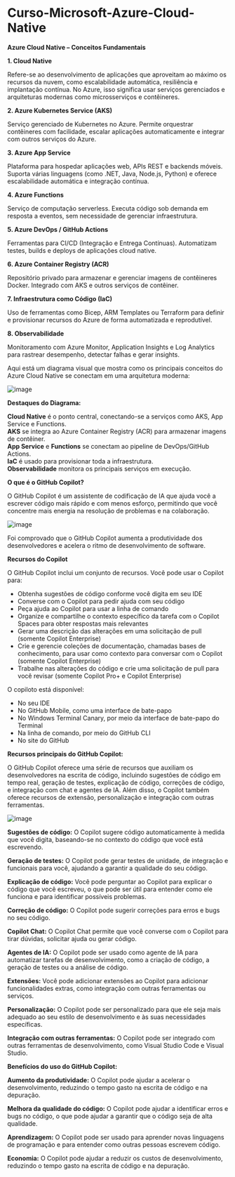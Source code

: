# Curso-Microsoft-Azure-Cloud-Native

**Azure Cloud Native – Conceitos Fundamentais**

**1. Cloud Native**

Refere-se ao desenvolvimento de aplicações que aproveitam ao máximo os recursos da nuvem, como escalabilidade automática, resiliência e implantação contínua.
No Azure, isso significa usar serviços gerenciados e arquiteturas modernas como microsserviços e contêineres.

**2. Azure Kubernetes Service (AKS)**

Serviço gerenciado de Kubernetes no Azure.
Permite orquestrar contêineres com facilidade, escalar aplicações automaticamente e integrar com outros serviços do Azure.

**3. Azure App Service**

Plataforma para hospedar aplicações web, APIs REST e backends móveis.
Suporta várias linguagens (como .NET, Java, Node.js, Python) e oferece escalabilidade automática e integração contínua.

**4. Azure Functions**

Serviço de computação serverless.
Executa código sob demanda em resposta a eventos, sem necessidade de gerenciar infraestrutura.

**5. Azure DevOps / GitHub Actions**

Ferramentas para CI/CD (Integração e Entrega Contínuas).
Automatizam testes, builds e deploys de aplicações cloud native.

**6. Azure Container Registry (ACR)**

Repositório privado para armazenar e gerenciar imagens de contêineres Docker.
Integrado com AKS e outros serviços de contêiner.

**7. Infraestrutura como Código (IaC)**

Uso de ferramentas como Bicep, ARM Templates ou Terraform para definir e provisionar recursos do Azure de forma automatizada e reprodutível.

**8. Observabilidade**

Monitoramento com Azure Monitor, Application Insights e Log Analytics para rastrear desempenho, detectar falhas e gerar insights.

Aqui está um diagrama visual que mostra como os principais conceitos do Azure Cloud Native se conectam em uma arquitetura moderna:

![image](https://github.com/user-attachments/assets/051bb2bf-5b81-4d3b-8704-ff104b59182f)

**Destaques do Diagrama:**

**Cloud Native** é o ponto central, conectando-se a serviços como AKS, App Service e Functions.  
**AKS** se integra ao Azure Container Registry (ACR) para armazenar imagens de contêiner.  
**App Service** e **Functions** se conectam ao pipeline de DevOps/GitHub Actions.  
**IaC** é usado para provisionar toda a infraestrutura.  
**Observabilidade** monitora os principais serviços em execução.  

**O que é o GitHub Copilot?**

O GitHub Copilot é um assistente de codificação de IA que ajuda você a escrever código mais rápido e com menos esforço, permitindo que você concentre mais energia na resolução de problemas e na colaboração.

![image](https://github.com/user-attachments/assets/878dee51-19d1-465e-80a4-42f3197cc5fb)

Foi comprovado que o GitHub Copilot aumenta a produtividade dos desenvolvedores e acelera o ritmo de desenvolvimento de software.

**Recursos do Copilot**

O GitHub Copilot inclui um conjunto de recursos. Você pode usar o Copilot para:

* Obtenha sugestões de código conforme você digita em seu IDE
* Converse com o Copilot para pedir ajuda com seu código
* Peça ajuda ao Copilot para usar a linha de comando
* Organize e compartilhe o contexto específico da tarefa com o Copilot Spaces para obter respostas mais relevantes
* Gerar uma descrição das alterações em uma solicitação de pull (somente Copilot Enterprise)
* Crie e gerencie coleções de documentação, chamadas bases de conhecimento, para usar como contexto para conversar com o Copilot (somente Copilot Enterprise)
* Trabalhe nas alterações do código e crie uma solicitação de pull para você revisar (somente Copilot Pro+ e Copilot Enterprise)

O copiloto está disponível:

* No seu IDE
* No GitHub Mobile, como uma interface de bate-papo
* No Windows Terminal Canary, por meio da interface de bate-papo do Terminal
* Na linha de comando, por meio do GitHub CLI
* No site do GitHub

**Recursos principais do GitHub Copilot:**

O GitHub Copilot oferece uma série de recursos que auxiliam os desenvolvedores na escrita de código, incluindo sugestões de código em tempo real, geração de testes, explicação de código, correções de código, e integração com chat e agentes de IA. Além disso, o Copilot também oferece recursos de extensão, personalização e integração com outras ferramentas. 

![image](https://github.com/user-attachments/assets/9da947d8-674d-4865-864c-c359ab9d9f4f)

**Sugestões de código:**
O Copilot sugere código automaticamente à medida que você digita, baseando-se no contexto do código que você está escrevendo. 

**Geração de testes:**
O Copilot pode gerar testes de unidade, de integração e funcionais para você, ajudando a garantir a qualidade do seu código. 

**Explicação de código:**
Você pode perguntar ao Copilot para explicar o código que você escreveu, o que pode ser útil para entender como ele funciona e para identificar possíveis problemas. 

**Correção de código:**
O Copilot pode sugerir correções para erros e bugs no seu código. 

**Copilot Chat:**
O Copilot Chat permite que você converse com o Copilot para tirar dúvidas, solicitar ajuda ou gerar código. 

**Agentes de IA:**
O Copilot pode ser usado como agente de IA para automatizar tarefas de desenvolvimento, como a criação de código, a geração de testes ou a análise de código. 

**Extensões:**
Você pode adicionar extensões ao Copilot para adicionar funcionalidades extras, como integração com outras ferramentas ou serviços. 

**Personalização:**
O Copilot pode ser personalizado para que ele seja mais adequado ao seu estilo de desenvolvimento e às suas necessidades específicas. 

**Integração com outras ferramentas:**
O Copilot pode ser integrado com outras ferramentas de desenvolvimento, como Visual Studio Code e Visual Studio. 

**Benefícios do uso do GitHub Copilot:**

**Aumento da produtividade:**
O Copilot pode ajudar a acelerar o desenvolvimento, reduzindo o tempo gasto na escrita de código e na depuração. 

**Melhora da qualidade do código:**
O Copilot pode ajudar a identificar erros e bugs no código, o que pode ajudar a garantir que o código seja de alta qualidade. 

**Aprendizagem:**
O Copilot pode ser usado para aprender novas linguagens de programação e para entender como outras pessoas escrevem código. 

**Economia:**
O Copilot pode ajudar a reduzir os custos de desenvolvimento, reduzindo o tempo gasto na escrita de código e na depuração.
